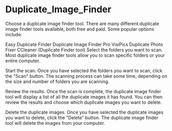 # Duplicate_Image_Finder

Choose a duplicate image finder tool. There are many different duplicate image finder tools available, both free and paid. Some popular options include:

Easy Duplicate Finder
Duplicate Image Finder Pro
VisiPics
Duplicate Photo Fixer
CCleaner (Duplicate Finder tool)
Select the folders you want to scan. Most duplicate image finder tools allow you to scan specific folders or your entire computer.

Start the scan. Once you have selected the folders you want to scan, click the "Scan" button. The scanning process can take some time, depending on the size and number of folders you are scanning.

Review the results. Once the scan is complete, the duplicate image finder tool will display a list of all the duplicate images it has found. You can then review the results and choose which duplicate images you want to delete.

Delete the duplicate images. Once you have selected the duplicate images you want to delete, click the "Delete" button. The duplicate image finder tool will delete the images from your computer.
